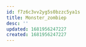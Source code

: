 ```yaml
---
id: f7z6c3vv2yg5s0bzzc5ya1s
title: Monster_zombiep
desc: ''
updated: 1681956247227
created: 1681956247227
---
```

